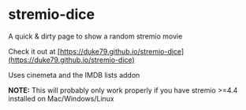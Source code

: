 # stremio-dice

A quick & dirty page to show a random stremio movie

Check it out at [https://duke79.github.io/stremio-dice](https://duke79.github.io/stremio-dice)

Uses cinemeta and the IMDB lists addon

**NOTE:** This will probably only work properly if you have stremio >=4.4 installed on Mac/Windows/Linux
